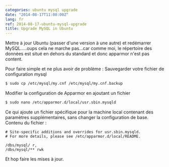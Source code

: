 ```yaml
---
categories: ubuntu mysql upgrade
date: "2014-08-17T11:00:00Z"
lang: fr
ref: 2014-08-17-ubuntu-mysql-upgrade
title: Upgrade MySQL in Ubuntu
---
```


Mettre à jour Ubuntu (passer d'une version à une autre) et redémarrer MySQL.....oups cela ne marche pas...car comme moi, le répertoire des données est situé en dehors du standard et donc apparmor n'est pas content.

Pour faire simple et ne plus avoir de problème :
Sauvegarder votre fichier de configuration mysql

```bash
$ sudo cp /etc/mysql/my.cnf /etc/mysql/my.cnf.backup
```

Modifier la configuration de Apparmor en ajoutant un fichier

```bash
$ sudo nano /etc/apparmor.d/local/usr.sbin.mysqld
```

Ce qui ajoute un fichier spécifique pour la machine local contenant des paramètres supplémentaires, sans changer la configuration de base.
Contenu du fichier :

```
# Site-specific additions and overrides for usr.sbin.mysqld.
# For more details, please see /etc/apparmor.d/local/README.

/dbs/mysql/ r,
/dbs/mysql/** rwk
```

Et hop faire les mises à jour.
